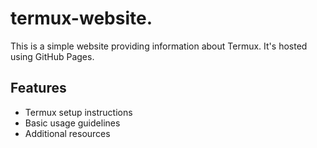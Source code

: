 # termux-website.

This is a simple website providing information about Termux. It's hosted using GitHub Pages.

## Features
- Termux setup instructions
- Basic usage guidelines
- Additional resources

